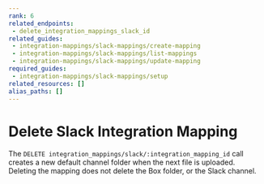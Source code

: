 ```yaml
---
rank: 6
related_endpoints:
 - delete_integration_mappings_slack_id
related_guides:
 - integration-mappings/slack-mappings/create-mapping
 - integration-mappings/slack-mappings/list-mappings
 - integration-mappings/slack-mappings/update-mapping
required_guides:
 - integration-mappings/slack-mappings/setup
related_resources: []
alias_paths: []
---
```


# Delete Slack Integration Mapping

The `DELETE integration_mappings/slack/:integration_mapping_id`
call creates a new default channel folder
when the next file is uploaded.
Deleting the mapping does not delete the Box folder,
or the Slack channel.

<Samples id='delete_integration_mappings_slack_id' />